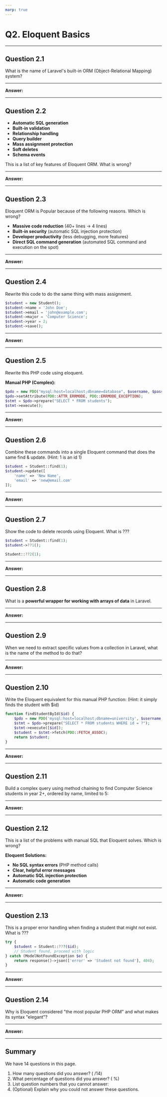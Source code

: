 ```yaml
---
marp: true
---
```


# Q2. Eloquent Basics

---

## Question 2.1

What is the name of Laravel's built-in ORM (Object-Relational Mapping) system?

---

**Answer:**



---

## Question 2.2

- **Automatic SQL generation**
- **Built-in validation**
- **Relationship handling**
- **Query builder**
- **Mass assignment protection**
- **Soft deletes**
- **Schema events**

This is a list of key features of Eloquent ORM. What is wrong?

---

**Answer:**



---

## Question 2.3

Eloquent ORM is Popular because of the following reasons. Which is wrong?

- **Massive code reduction** (40+ lines → 4 lines)
- **Built-in security** (automatic SQL injection protection)
- **Developer productivity** (less debugging, more features)
- **Direct SQL command generation** (automated SQL command and execution on the spot)

---

**Answer:**



---

## Question 2.4

Rewrite this code to do the same thing with mass assignment.

```php
$student = new Student();
$student->name = 'John Doe';
$student->email = 'john@example.com';
$student->major = 'Computer Science';
$student->year = 2;
$student->save();
```

---

**Answer:**



---

## Question 2.5

Rewrite this PHP code using eloquent.

**Manual PHP (Complex):**

```php
$pdo = new PDO("mysql:host=localhost;dbname=database", $username, $password);
$pdo->setAttribute(PDO::ATTR_ERRMODE, PDO::ERRMODE_EXCEPTION);
$stmt = $pdo->prepare("SELECT * FROM students");
$stmt->execute();
```

---

**Answer:**



---

## Question 2.6

Combine these commands into a single Eloquent command that does the same find & update. (Hint: 1 is an id 1)

```php
$student = Student::find(1);
$student->update([
    'name' => 'New Name',
    'email' => 'new@email.com'
]);
```

---

**Answer:**



---

## Question 2.7

Show the code to delete records using Eloquent. What is ???

```php
$student = Student::find(1);
$student->??1();

Student::??2(1);
```

---

**Answer:**



---

## Question 2.8

What is a **powerful wrapper for working with arrays of data** in Laravel.

---

**Answer:**



---

## Question 2.9

When we need to extract specific values from a collection in Laravel, what is the name of the method to do that?

---

**Answer:**



---

## Question 2.10

Write the Eloquent equivalent for this manual PHP function: (Hint: it simply finds the student with $id)

```php
function findStudentById($id) {
    $pdo = new PDO('mysql:host=localhost;dbname=university', $username, $password);
    $stmt = $pdo->prepare("SELECT * FROM students WHERE id = ?");
    $stmt->execute([$id]);
    $student = $stmt->fetch(PDO::FETCH_ASSOC);
    return $student;
}
```

---

**Answer:**



---

## Question 2.11

Build a complex query using method chaining to find Computer Science students in year 2+, ordered by name, limited to 5:

---

**Answer:**



---

## Question 2.12

This is a list of the problems with manual SQL that Eloquent solves. Which is wrong?

**Eloquent Solutions:**

- **No SQL syntax errors** (PHP method calls)
- **Clear, helpful error messages**
- **Automatic SQL injection protection**
- **Automatic code generation**

---

**Answer:**



---

## Question 2.13

This is a proper error handling when finding a student that might not exist. What is ???

```php
try {
    $student = Student::???($id);
    // Student found, proceed with logic
} catch (ModelNotFoundException $e) {
    return response()->json(['error' => 'Student not found'], 404);
}
```

---

**Answer:**



---

## Question 2.14

Why is Eloquent considered "the most popular PHP ORM" and what makes its syntax "elegant"?

---

**Answer:**



---

## Summary

We have 14 questions in this page.

1. How many questions did you answer? ( /14)
2. What percentage of questions did you answer? (  %)
3. List question numbers that you cannot answer:
4. (Optional) Explain why you could not answer these questions.

